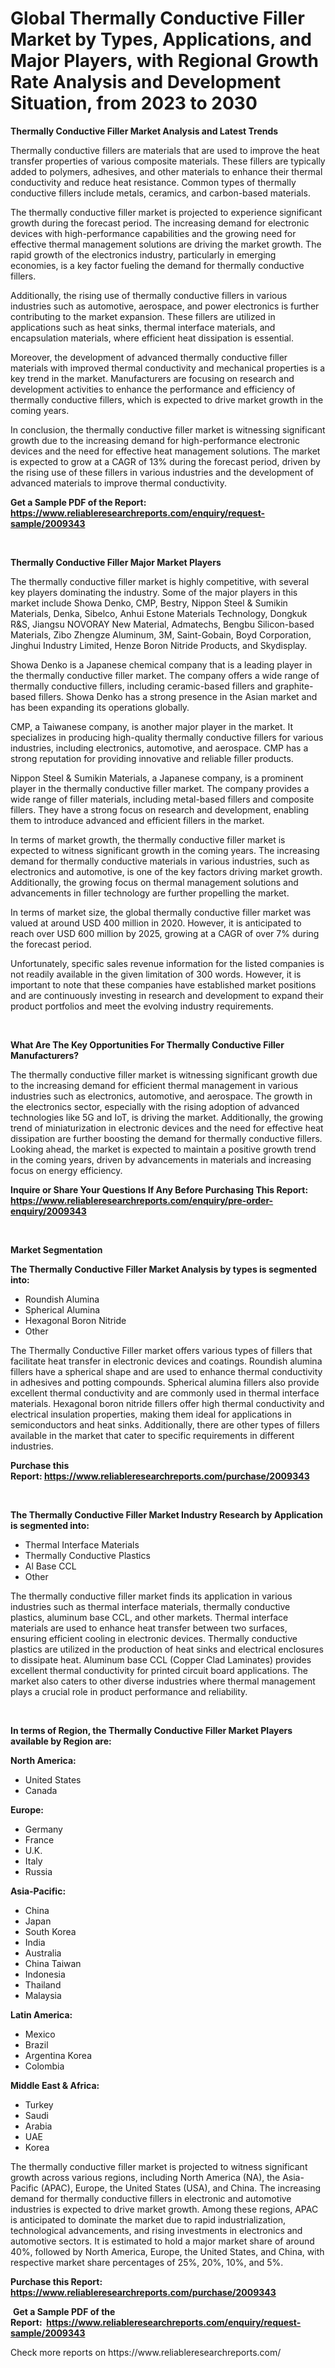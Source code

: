 <p><h1>Global Thermally Conductive Filler Market by Types, Applications, and Major Players, with Regional Growth Rate Analysis and Development Situation, from 2023 to 2030</h1></p><p><strong>Thermally Conductive Filler Market Analysis and Latest Trends</strong></p>
<p><p>Thermally conductive fillers are materials that are used to improve the heat transfer properties of various composite materials. These fillers are typically added to polymers, adhesives, and other materials to enhance their thermal conductivity and reduce heat resistance. Common types of thermally conductive fillers include metals, ceramics, and carbon-based materials.</p><p>The thermally conductive filler market is projected to experience significant growth during the forecast period. The increasing demand for electronic devices with high-performance capabilities and the growing need for effective thermal management solutions are driving the market growth. The rapid growth of the electronics industry, particularly in emerging economies, is a key factor fueling the demand for thermally conductive fillers.</p><p>Additionally, the rising use of thermally conductive fillers in various industries such as automotive, aerospace, and power electronics is further contributing to the market expansion. These fillers are utilized in applications such as heat sinks, thermal interface materials, and encapsulation materials, where efficient heat dissipation is essential.</p><p>Moreover, the development of advanced thermally conductive filler materials with improved thermal conductivity and mechanical properties is a key trend in the market. Manufacturers are focusing on research and development activities to enhance the performance and efficiency of thermally conductive fillers, which is expected to drive market growth in the coming years.</p><p>In conclusion, the thermally conductive filler market is witnessing significant growth due to the increasing demand for high-performance electronic devices and the need for effective heat management solutions. The market is expected to grow at a CAGR of 13% during the forecast period, driven by the rising use of these fillers in various industries and the development of advanced materials to improve thermal conductivity.</p></p>
<p><strong>Get a Sample PDF of the Report:&nbsp; <a href="https://www.reliableresearchreports.com/enquiry/request-sample/2009343">https://www.reliableresearchreports.com/enquiry/request-sample/2009343</a></strong></p>
<p>&nbsp;</p>
<p><strong>Thermally Conductive Filler Major Market Players</strong></p>
<p><p>The thermally conductive filler market is highly competitive, with several key players dominating the industry. Some of the major players in this market include Showa Denko, CMP, Bestry, Nippon Steel & Sumikin Materials, Denka, Sibelco, Anhui Estone Materials Technology, Dongkuk R&S, Jiangsu NOVORAY New Material, Admatechs, Bengbu Silicon-based Materials, Zibo Zhengze Aluminum, 3M, Saint-Gobain, Boyd Corporation, Jinghui Industry Limited, Henze Boron Nitride Products, and Skydisplay.</p><p>Showa Denko is a Japanese chemical company that is a leading player in the thermally conductive filler market. The company offers a wide range of thermally conductive fillers, including ceramic-based fillers and graphite-based fillers. Showa Denko has a strong presence in the Asian market and has been expanding its operations globally.</p><p>CMP, a Taiwanese company, is another major player in the market. It specializes in producing high-quality thermally conductive fillers for various industries, including electronics, automotive, and aerospace. CMP has a strong reputation for providing innovative and reliable filler products.</p><p>Nippon Steel & Sumikin Materials, a Japanese company, is a prominent player in the thermally conductive filler market. The company provides a wide range of filler materials, including metal-based fillers and composite fillers. They have a strong focus on research and development, enabling them to introduce advanced and efficient fillers in the market.</p><p>In terms of market growth, the thermally conductive filler market is expected to witness significant growth in the coming years. The increasing demand for thermally conductive materials in various industries, such as electronics and automotive, is one of the key factors driving market growth. Additionally, the growing focus on thermal management solutions and advancements in filler technology are further propelling the market.</p><p>In terms of market size, the global thermally conductive filler market was valued at around USD 400 million in 2020. However, it is anticipated to reach over USD 600 million by 2025, growing at a CAGR of over 7% during the forecast period.</p><p>Unfortunately, specific sales revenue information for the listed companies is not readily available in the given limitation of 300 words. However, it is important to note that these companies have established market positions and are continuously investing in research and development to expand their product portfolios and meet the evolving industry requirements.</p></p>
<p>&nbsp;</p>
<p><strong>What Are The Key Opportunities For Thermally Conductive Filler Manufacturers?</strong></p>
<p><p>The thermally conductive filler market is witnessing significant growth due to the increasing demand for efficient thermal management in various industries such as electronics, automotive, and aerospace. The growth in the electronics sector, especially with the rising adoption of advanced technologies like 5G and IoT, is driving the market. Additionally, the growing trend of miniaturization in electronic devices and the need for effective heat dissipation are further boosting the demand for thermally conductive fillers. Looking ahead, the market is expected to maintain a positive growth trend in the coming years, driven by advancements in materials and increasing focus on energy efficiency.</p></p>
<p><strong>Inquire or Share Your Questions If Any Before Purchasing This Report: <a href="https://www.reliableresearchreports.com/enquiry/pre-order-enquiry/2009343">https://www.reliableresearchreports.com/enquiry/pre-order-enquiry/2009343</a></strong></p>
<p>&nbsp;</p>
<p><strong>Market Segmentation</strong></p>
<p><strong>The Thermally Conductive Filler Market Analysis by types is segmented into:</strong></p>
<p><ul><li>Roundish Alumina</li><li>Spherical Alumina</li><li>Hexagonal Boron Nitride</li><li>Other</li></ul></p>
<p><p>The Thermally Conductive Filler market offers various types of fillers that facilitate heat transfer in electronic devices and coatings. Roundish alumina fillers have a spherical shape and are used to enhance thermal conductivity in adhesives and potting compounds. Spherical alumina fillers also provide excellent thermal conductivity and are commonly used in thermal interface materials. Hexagonal boron nitride fillers offer high thermal conductivity and electrical insulation properties, making them ideal for applications in semiconductors and heat sinks. Additionally, there are other types of fillers available in the market that cater to specific requirements in different industries.</p></p>
<p><strong>Purchase this Report:&nbsp;<a href="https://www.reliableresearchreports.com/purchase/2009343">https://www.reliableresearchreports.com/purchase/2009343</a></strong></p>
<p>&nbsp;</p>
<p><strong>The Thermally Conductive Filler Market Industry Research by Application is segmented into:</strong></p>
<p><ul><li>Thermal Interface Materials</li><li>Thermally Conductive Plastics</li><li>Al Base CCL</li><li>Other</li></ul></p>
<p><p>The thermally conductive filler market finds its application in various industries such as thermal interface materials, thermally conductive plastics, aluminum base CCL, and other markets. Thermal interface materials are used to enhance heat transfer between two surfaces, ensuring efficient cooling in electronic devices. Thermally conductive plastics are utilized in the production of heat sinks and electrical enclosures to dissipate heat. Aluminum base CCL (Copper Clad Laminates) provides excellent thermal conductivity for printed circuit board applications. The market also caters to other diverse industries where thermal management plays a crucial role in product performance and reliability.</p></p>
<p>&nbsp;</p>
<p><strong>In terms of Region, the Thermally Conductive Filler Market Players available by Region are:</strong></p>
<p>
    <p> <strong> North America: </strong>
        <ul>
            <li>United States</li>
            <li>Canada</li>
        </ul>
        </p> 
    <p> <strong> Europe: </strong>
        <ul>
            <li>Germany</li>
            <li>France</li>
            <li>U.K.</li>
            <li>Italy</li>
            <li>Russia</li>
        </ul>
        </p> 
    <p> <strong> Asia-Pacific: </strong>
        <ul>
            <li>China</li>
            <li>Japan</li>
            <li>South Korea</li>
            <li>India</li>
            <li>Australia</li>
            <li>China Taiwan</li>
            <li>Indonesia</li>
            <li>Thailand</li>
            <li>Malaysia</li>
        </ul>
        </p> 
    <p> <strong> Latin America: </strong>
        <ul>
            <li>Mexico</li>
            <li>Brazil</li>
            <li>Argentina Korea</li>
            <li>Colombia</li>
        </ul>
        </p> 
    <p> <strong> Middle East & Africa: </strong>
        <ul>
            <li>Turkey</li>
            <li>Saudi</li>
            <li>Arabia</li>
            <li>UAE</li>
            <li>Korea</li>
        </ul>
    </p>
    </p>
<p><p>The thermally conductive filler market is projected to witness significant growth across various regions, including North America (NA), the Asia-Pacific (APAC), Europe, the United States (USA), and China. The increasing demand for thermally conductive fillers in electronic and automotive industries is expected to drive market growth. Among these regions, APAC is anticipated to dominate the market due to rapid industrialization, technological advancements, and rising investments in electronics and automotive sectors. It is estimated to hold a major market share of around 40%, followed by North America, Europe, the United States, and China, with respective market share percentages of 25%, 20%, 10%, and 5%.</p></p>
<p><strong>Purchase this Report: <a href="https://www.reliableresearchreports.com/purchase/2009343">https://www.reliableresearchreports.com/purchase/2009343</a></strong></p>
<p>&nbsp;<strong>Get a Sample PDF of the Report:&nbsp;&nbsp;<a href="https://www.reliableresearchreports.com/enquiry/request-sample/2009343">https://www.reliableresearchreports.com/enquiry/request-sample/2009343</a></strong></p>
<p><strong></strong></p>
<p>Check more reports on https://www.reliableresearchreports.com/</p>